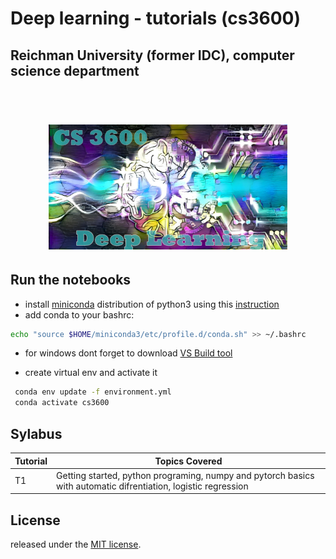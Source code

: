 # Deep learning - tutorials (cs3600)
## Reichman University (former IDC), computer science department 
##
<h1 align="center">
  <br>
  <img src="3600.jpg" height="200">
</h1>



## Run the notebooks
* install [miniconda](https://conda.io/miniconda.html) distribution of python3 using this [instruction](https://docs.conda.io/projects/conda/en/latest/user-guide/install/index.html)
* add conda to your bashrc:

```bash
echo "source $HOME/miniconda3/etc/profile.d/conda.sh" >> ~/.bashrc
```


* for windows dont forget to download [VS Build tool](https://visualstudio.microsoft.com/downloads/#build-tools-for-visual-studio-2019)

* create virtual env and activate it
```bash
 conda env update -f environment.yml
 conda activate cs3600
```


## Sylabus

|Tutorial       | Topics Covered |
|----------------|---------|
|T1| Getting started, python programing, numpy and pytorch basics with automatic difrentiation, logistic regression |

## License
released under the [MIT license](LICENSE).
